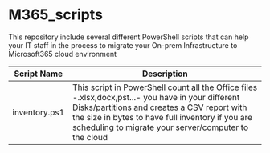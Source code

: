 # M365_scripts
This repository include several different PowerShell scripts that can help your IT staff in the process to migrate your On-prem Infrastructure to Microsoft365 cloud environment
   
| Script Name   | Description                                                             |
| ------------- | ----------------------------------------------------------------------- |
| inventory.ps1 | This script in PowerShell count all the Office files -.xlsx,docx,pst...-  you have in your different Disks/partitions and creates a CSV report with the size in bytes to have full inventory if you are scheduling to migrate your server/computer to the cloud |
